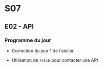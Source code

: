 # S07

## E02 - API

### Programme du jour

- Correction du jour 1 de l'atelier

- Utilisation de `fetch` pour contacter une API
